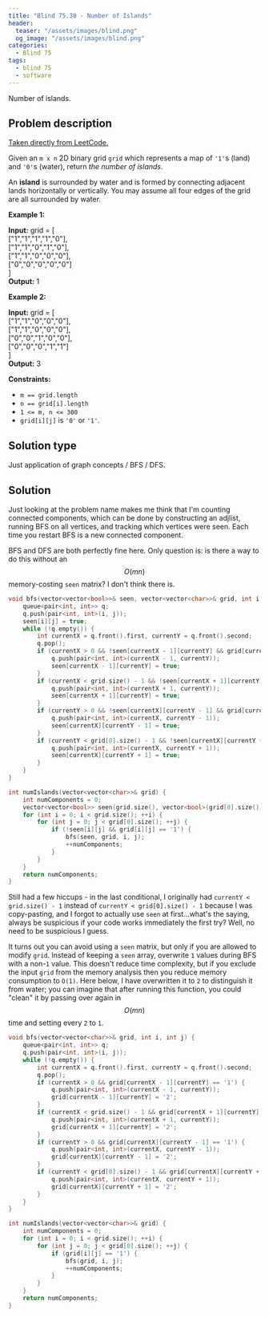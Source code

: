 ```yaml
---
title: "Blind 75.30 - Number of Islands"
header:
  teaser: "/assets/images/blind.png"
  og_image: "/assets/images/blind.png"
categories: 
  - Blind 75
tags:
  - blind 75
  - software
---
```


Number of islands.

## Problem description

[Taken directly from LeetCode.](https://leetcode.com/problems/number-of-islands/)

Given an `m x n` 2D binary grid `grid` which represents a map of `'1'`s (land) and `'0'`s (water), return _the number of islands_.

An **island** is surrounded by water and is formed by connecting adjacent lands horizontally or vertically. You may assume all four edges of the grid are all surrounded by water.

**Example 1:**

**Input:** grid = \[ \
  \["1","1","1","1","0"\], \
  \["1","1","0","1","0"\], \
  \["1","1","0","0","0"\], \
  \["0","0","0","0","0"\] \
\] \
**Output:** 1

**Example 2:**

**Input:** grid = \[ \
  \["1","1","0","0","0"\], \
  \["1","1","0","0","0"\], \
  \["0","0","1","0","0"\], \
  \["0","0","0","1","1"\] \
\] \
**Output:** 3

**Constraints:**

*   `m == grid.length`
*   `n == grid[i].length`
*   `1 <= m, n <= 300`
*   `grid[i][j]` is `'0'` or `'1'`.

## Solution type

Just application of graph concepts / BFS / DFS.

## Solution

Just looking at the problem name makes me think that I'm counting connected components, which can be done by constructing an adjlist, running BFS on all vertices, and tracking which vertices were seen. Each time you restart BFS is a new connected component.

BFS and DFS are both perfectly fine here. Only question is: is there a way to do this without an $$O(mn)$$ memory-costing `seen` matrix? I don't think there is. 

```c++
void bfs(vector<vector<bool>>& seen, vector<vector<char>>& grid, int i, int j) {
    queue<pair<int, int>> q;
    q.push(pair<int, int>(i, j));
    seen[i][j] = true;
    while (!q.empty()) {
        int currentX = q.front().first, currentY = q.front().second;
        q.pop();
        if (currentX > 0 && !seen[currentX - 1][currentY] && grid[currentX - 1][currentY] == '1') {
            q.push(pair<int, int>(currentX - 1, currentY));
            seen[currentX - 1][currentY] = true;
        }
        if (currentX < grid.size() - 1 && !seen[currentX + 1][currentY] && grid[currentX + 1][currentY] == '1') {
            q.push(pair<int, int>(currentX + 1, currentY));
            seen[currentX + 1][currentY] = true;
        }
        if (currentY > 0 && !seen[currentX][currentY - 1] && grid[currentX][currentY - 1] == '1') {
            q.push(pair<int, int>(currentX, currentY - 1));
            seen[currentX][currentY - 1] = true;
        }
        if (currentY < grid[0].size() - 1 && !seen[currentX][currentY + 1] && grid[currentX][currentY + 1] == '1') {
            q.push(pair<int, int>(currentX, currentY + 1));
            seen[currentX][currentY + 1] = true;
        }
    }
}

int numIslands(vector<vector<char>>& grid) {
    int numComponents = 0;
    vector<vector<bool>> seen(grid.size(), vector<bool>(grid[0].size(), false));
    for (int i = 0; i < grid.size(); ++i) {
        for (int j = 0; j < grid[0].size(); ++j) {
            if (!seen[i][j] && grid[i][j] == '1') {
                bfs(seen, grid, i, j);
                ++numComponents;
            }
        }
    }
    return numComponents;
}
```

Still had a few hiccups - in the last conditional, I originally had `currentY < grid.size() - 1` instead of `currentY < grid[0].size() - 1` because I was copy-pasting, and I forgot to actually use `seen` at first...what's the saying, always be suspicious if your code works immediately the first try? Well, no need to be suspicious I guess.

It turns out you can avoid using a `seen` matrix, but only if you are allowed to modify `grid`. Instead of keeping a `seen` array, overwrite `1` values during BFS with a non-`1` value. This doesn't reduce time complexity, but if you exclude the input `grid` from the memory analysis then you reduce memory consumption to `O(1)`. Here below, I have overwritten it to `2` to distinguish it from water; you can imagine that after running this function, you could "clean" it by passing over again in $$O(mn)$$ time and setting every `2` to `1`.

```c++
void bfs(vector<vector<char>>& grid, int i, int j) {
    queue<pair<int, int>> q;
    q.push(pair<int, int>(i, j));
    while (!q.empty()) {
        int currentX = q.front().first, currentY = q.front().second;
        q.pop();
        if (currentX > 0 && grid[currentX - 1][currentY] == '1') {
            q.push(pair<int, int>(currentX - 1, currentY));
            grid[currentX - 1][currentY] = '2';
        }
        if (currentX < grid.size() - 1 && grid[currentX + 1][currentY] == '1') {
            q.push(pair<int, int>(currentX + 1, currentY));
            grid[currentX + 1][currentY] = '2';
        }
        if (currentY > 0 && grid[currentX][currentY - 1] == '1') {
            q.push(pair<int, int>(currentX, currentY - 1));
            grid[currentX][currentY - 1] = '2';
        }
        if (currentY < grid[0].size() - 1 && grid[currentX][currentY + 1] == '1') {
            q.push(pair<int, int>(currentX, currentY + 1));
            grid[currentX][currentY + 1] = '2';
        }
    }
}

int numIslands(vector<vector<char>>& grid) {
    int numComponents = 0;
    for (int i = 0; i < grid.size(); ++i) {
        for (int j = 0; j < grid[0].size(); ++j) {
            if (grid[i][j] == '1') {
                bfs(grid, i, j);
                ++numComponents;
            }
        }
    }
    return numComponents;
}
```
